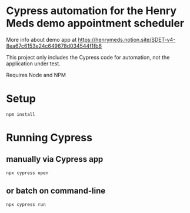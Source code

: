 # Cypress automation for the Henry Meds demo appointment scheduler 
More info about demo app at https://henrymeds.notion.site/SDET-v4-8ea67c6153e24c649678d034544f1fb6 

This project only includes the Cypress code for automation, not the application under test. 

Requires Node and NPM

# Setup
```shell
npm install
```

# Running Cypress
## manually via Cypress app
``` shell
npx cypress open
```
## or batch on command-line 
``` shell
npx cypress run
```
